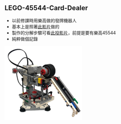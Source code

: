 ## LEGO-45544-Card-Dealer

- 以前修課時用樂高做的發牌機器人
- 基本上是照著[此影片](https://www.youtube.com/watch?v=PG42nn837ko)做的
- 製作的分解步驟可看[此投影片](https://docs.google.com/presentation/d/1JkQpHnebYQHOuGLuedqR0Verd2-iVnDa/edit?usp=sharing&ouid=113624610334893535813&rtpof=true&sd=true)，前提是要有樂高45544
- 純粹做個記錄  

<img src="https://raw.githubusercontent.com/Charl0tte19/LEGO-45544-Card-Dealer/main/Lego.png" width="50%"/>
